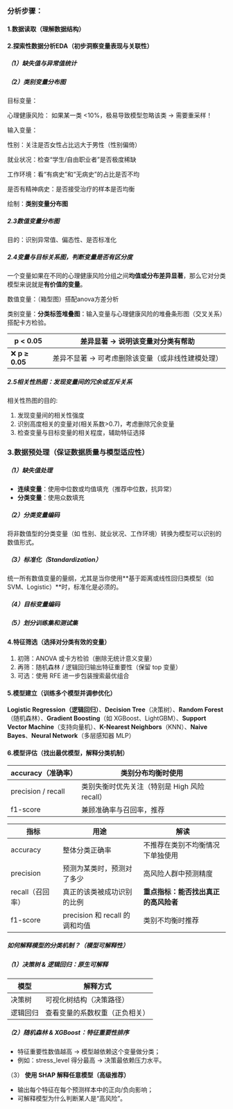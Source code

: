 ### 分析步骤：

#### 1.数据读取（理解数据结构）

#### 2.探索性数据分析EDA（初步洞察变量表现与关联性）

##### （1）缺失值与异常值统计

##### （2）类别变量分布图

目标变量：

心理健康风险： 如果某一类 <10%，极易导致模型忽略该类 → 需要重采样！

输入变量：

性别：关注是否女性占比远大于男性（性别偏倚）

就业状况：检查“学生/自由职业者”是否极度稀缺

工作环境：看“有病史”和“无病史”的占比是否不均

是否有精神病史：是否接受治疗的样本是否均衡

绘制：**类别变量分布图** 

##### 2.3数值变量分布图

目的：识别异常值、偏态性、是否标准化

##### 2.4变量与目标关系图，判断变量是否有区分度

一个变量如果在不同的心理健康风险分组之间**均值或分布差异显著**，那么它对分类模型来说就是**有价值的变量**。

数值变量：（箱型图）搭配anova方差分析

类别变量：**分类标签堆叠图**：输入变量与心理健康风险的堆叠条形图（交叉关系）搭配卡方检验。

| **p < 0.05**   | 差异显著 → 说明该变量对分类有帮助                 |
| -------------- | ------------------------------------------------- |
| ❌ **p ≥ 0.05** | 差异不显著 → 可考虑删除该变量（或非线性建模处理） |

##### 2.5相关性热图：发现变量间的冗余或互斥关系

相关性热图的目的:
1. 发现变量间的相关性强度
2. 识别高度相关的变量对(相关系数>0.7)，考虑删除冗余变量
3. 检查变量与目标变量的相关程度，辅助特征选择


### 3.数据预处理（保证数据质量与模型适应性）

##### （1）**缺失值处理**

- **连续变量**：使用中位数或均值填充（推荐中位数，抗异常）
- **分类变量**：使用众数填充

##### （2）**分类变量编码**

将非数值型的分类变量（如 性别、就业状况、工作环境）转换为模型可以识别的数值形式。

##### （3）**标准化（Standardization）**

统一所有数值变量的量纲，尤其是当你使用**基于距离或线性回归类模型（如 SVM、Logistic）**时，标准化是必须的。

##### （4）**目标变量编码**

##### （5）划分训练集和测试集



#### 4.特征筛选（选择对分类有效的变量）

1. 初筛：ANOVA 或卡方检验（删除无统计意义变量）
2. 再筛：随机森林 / 逻辑回归输出特征重要性（保留 top 变量）
3. 可选：使用 RFE 进一步包装搜索最优组合



#### 5.模型建立（训练多个模型并调参优化）

**Logistic Regression（逻辑回归）**、**Decision Tree**（决策树）、**Random Forest**（随机森林）、**Gradient Boosting**（如 XGBoost、LightGBM）、**Support Vector Machine**（支持向量机）、**K-Nearest Neighbors**（KNN）、**Naive Bayes**、**Neural Network**（多层感知器 MLP）



#### 6.模型评估（找出最优模型，解释分类机制）

| accuracy（准确率） | 类别分布均衡时使用                            |
| ------------------ | --------------------------------------------- |
| precision / recall | 类别失衡时优先关注（特别是 High 风险 recall） |
| f1-score           | 兼顾准确率与召回率，推荐                      |



| **指标**         | **用途**                       | **解读**                             |
| ---------------- | ------------------------------ | ------------------------------------ |
| accuracy         | 整体分类正确率                 | 不推荐在类别不均衡情况下单独使用     |
| precision        | 预测为某类时，预测对了多少     | 高风险人群中预测精度                 |
| recall（召回率） | 真正的该类被成功识别的比例     | **重点指标：能否找出真正的高风险者** |
| f1-score         | precision 和 recall 的调和均值 | 类别不均衡时推荐                     |

##### 如何解释模型的分类机制？（模型可解释性）

##### （1）**决策树 & 逻辑回归：原生可解释**

| **模型** | **解释方式**                   |
| -------- | ------------------------------ |
| 决策树   | 可视化树结构（决策路径）       |
| 逻辑回归 | 查看变量的系数权重（正负相关） |

##### （2）**随机森林 & XGBoost：特征重要性排序**

- 特征重要性数值越高 → 模型越依赖这个变量做分类；
- 例如：stress_level 得分最高 → 决策最依赖压力水平。

（3） **使用 SHAP 解释任意模型（高级推荐）**

- 输出每个特征在每个预测样本中的正向/负向影响；
- 可解释模型为什么判断某人是“高风险”。
